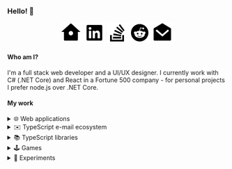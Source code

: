 ### Hello! 👋

<center>
<a href="https://matsz.dev"><img src="https://raw.githubusercontent.com/mat-sz/mat-sz/master/icons/home.svg" alt="Portfolio" /></a> <a href="https://linkedin.com/in/mat-sz"><img src="https://raw.githubusercontent.com/mat-sz/mat-sz/master/icons/linkedin.svg" alt="LinkedIn" /></a> <a href="https://stackoverflow.com/users/12749378/mat-sz"><img src="https://raw.githubusercontent.com/mat-sz/mat-sz/master/icons/stackoverflow.svg" alt="StackOverflow" /></a>  <a href="https://reddit.com/user/mat-sz"><img src="https://raw.githubusercontent.com/mat-sz/mat-sz/master/icons/reddit.svg" alt="Reddit" /></a> <a href="mailto:contact@matsz.dev"><img src="https://raw.githubusercontent.com/mat-sz/mat-sz/master/icons/mail.svg" alt="E-mail" /></a>
</center>

#### Who am I?

I'm a full stack web developer and a UI/UX designer. I currently work with C# (.NET Core) and React in a Fortune 500 company - for personal projects I prefer node.js over .NET Core.

#### My work

<details>
  <summary>🌐 Web applications</summary>

- filedrop ([frontend](https://github.com/mat-sz/filedrop-web), [backend](https://github.com/mat-sz/filedrop-ws)) - User-friendly WebRTC file transfer.
- catchmail ([frontend](https://github.com/mat-sz/catchmail-web), [backend](https://github.com/mat-sz/catchmail-ws)) - Self-hosted e-mail debugging tool.
</details>

<details>
  <summary>✉️ TypeScript e-mail ecosystem</summary>

- [letterparser](https://github.com/mat-sz/letterparser) - RFC 5322 compliant e-mail parser.
- [letterbuilder](https://github.com/mat-sz/letterbuilder) - RFC 5322 compliant e-mail builder.
- [lettercoder](https://github.com/mat-sz/lettercoder) - quoted-printable and MIME word decoder.
- [react-letter](https://github.com/mat-sz/react-letter) - React e-mail presentation component (with an allowlist for tags, attributes and CSS properties supported by Gmail).
- [vue-letter](https://github.com/mat-sz/vue-letter) - Vue e-mail presentation component (based on react-letter)
- [microMTA](https://github.com/mat-sz/microMTA) - Inbound SMTP server.
</details>

<details>
  <summary>📚 TypeScript libraries</summary>

- [tabcast](https://github.com/mat-sz/tabcast)
- [upload](https://github.com/mat-sz/upload)
- [imtool](https://github.com/mat-sz/imtool)
- [fitool](https://github.com/mat-sz/fitool)
- [typesocket](https://github.com/mat-sz/typesocket)
- [media-api](https://github.com/mat-sz/media-api)

</details>

<details>
  <summary>🕹️ Games</summary>

- [flight](https://github.com/mat-sz/flight)
- [inkball](https://github.com/mat-sz/inkball)
- [tetris](https://github.com/mat-sz/tetris)
- [flappy-bird](https://github.com/mat-sz/flappy-bird)
- [2048](https://github.com/mat-sz/2048)

</details>

<details>
  <summary>🚀 Experiments</summary>

- [pongloader](https://github.com/mat-sz/pongloader) - Pong clone in less than 512 bytes (fits in a boot sector; x86 Assembly).
- [apple2](https://github.com/mat-sz/apple2)
- [6502](https://github.com/mat-sz/6502)
- [infiniplayer](https://github.com/mat-sz/infiniplayer)

</details>
